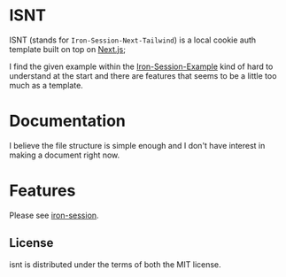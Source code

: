 # ISNT

ISNT (stands for `Iron-Session-Next-Tailwind`) is a local cookie auth template built on top on [Next.js](https://nextjs.org/);

I find the given example within the [Iron-Session-Example](https://github.com/vvo/iron-session/tree/main/examples/next.js-typescript) kind of hard to understand at the start and there are features that seems to be a little too much as a template.

# Documentation

I believe the file structure is simple enough and I don't have interest in making a document right now.

# Features

Please see [iron-session](https://github.com/vvo/iron-session).

## License

isnt is distributed under the terms of both the MIT license.

